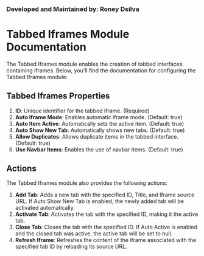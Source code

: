 ﻿### Developed and Maintained by: Roney Dsilva

# Tabbed Iframes Module Documentation

The Tabbed Iframes module enables the creation of tabbed interfaces containing iframes. Below, you'll find the documentation for configuring the Tabbed Iframes module:

## Tabbed Iframes Properties

1. **ID**: Unique identifier for the tabbed iframe. (Required)
2. **Auto Iframe Mode**: Enables automatic iframe mode. (Default: true)
3. **Auto Item Active**: Automatically sets the active item. (Default: true)
4. **Auto Show New Tab**: Automatically shows new tabs. (Default: true)
5. **Allow Duplicates**: Allows duplicate items in the tabbed interface. (Default: true)
6. **Use Navbar Items**: Enables the use of navbar items. (Default: true)

## Actions

The Tabbed Iframes module also provides the following actions:

1. **Add Tab**: Adds a new tab with the specified ID, Title, and Iframe source URL. If Auto Show New Tab is enabled, the newly added tab will be activated automatically.
2. **Activate Tab**: Activates the tab with the specified ID, making it the active tab.
3. **Close Tab**: Closes the tab with the specified ID. If Auto Active is enabled and the closed tab was active, the active tab will be set to null.
4. **Refresh Iframe**: Refreshes the content of the iframe associated with the specified tab ID by reloading its source URL.



